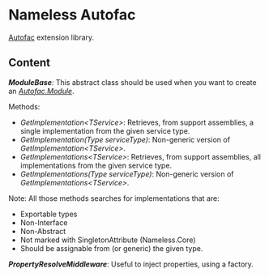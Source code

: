 ﻿# Nameless Autofac

[Autofac](https://autofac.readthedocs.io/en/latest/index.html) extension library.

## Content

**_ModuleBase_**: This abstract class should be used when you want to create
an [_Autofac.Module_](https://autofac.readthedocs.io/en/latest/configuration/modules.html).

Methods:

- _GetImplementation\<TService\>_: Retrieves, from support assemblies, a single
implementation from the given service type.
- _GetImplementation(Type serviceType)_: Non-generic version of _GetImplementation\<TService\>_.
- _GetImplementations\<TService\>_: Retrieves, from support assemblies, all
implementations from the given service type.
- _GetImplementations(Type serviceType)_: Non-generic version of _GetImplementations\<TService\>_.

Note: All those methods searches for implementations that are:
- Exportable types
- Non-Interface
- Non-Abstract
- Not marked with SingletonAttribute (Nameless.Core)
- Should be assignable from (or generic) the given type.

**_PropertyResolveMiddleware_**: Useful to inject properties, using a factory.